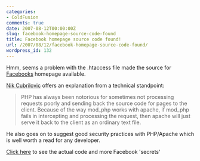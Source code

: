 ```yaml
---
categories:
- ColdFusion
comments: true
date: 2007-08-12T00:00:00Z
slug: facebook-homepage-source-code-found
title: Facebook homepage source code found!
url: /2007/08/12/facebook-homepage-source-code-found/
wordpress_id: 132
---
```


Hmm, seems a problem with the .htaccess file made the source for [Facebooks](http://www.facebook.com/) homepage available.

[Nik Cubrilovic](http://www.nik.com.au/archives/2007/08/11/learning-from-facebook-preventing-php-leakage/) offers an explanation from a technical standpoint:

> PHP has always been notorious for sometimes not processing requests poorly and sending back the source code for pages to the client. Because of the way mod_php works with apache, if mod_php fails in intercepting and processing the request, then apache will just serve it back to the client as an ordinary text file.

He also goes on to suggest good security practices with PHP/Apache which is well worth a read for any developer.

[Click here](http://facebooksecrets.blogspot.com/2007/08/facebook-home-page-code.html) to see the actual code and more Facebook 'secrets'
